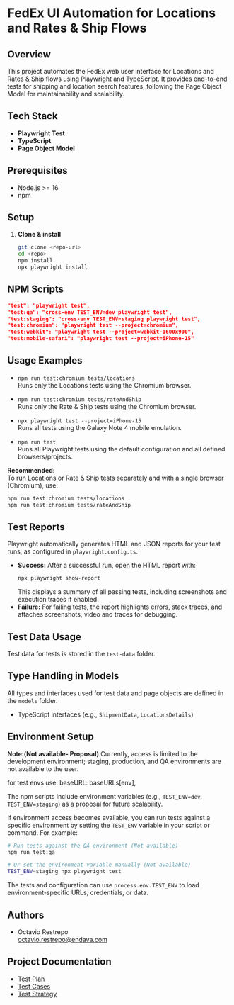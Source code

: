# FedEx UI Automation for Locations and Rates & Ship Flows

## Overview

This project automates the FedEx web user interface for Locations and Rates & Ship flows using Playwright and TypeScript. It provides  end-to-end tests for shipping and location search features, following the Page Object Model for maintainability and scalability.

## Tech Stack

- **Playwright Test** 
- **TypeScript**  
- **Page Object Model** 

## Prerequisites

- Node.js >= 16  
- npm  

## Setup

1. **Clone & install**
    ```bash
    git clone <repo-url>
    cd <repo>
    npm install
    npx playwright install
    ```

## NPM Scripts

```json
"test": "playwright test",
"test:qa": "cross-env TEST_ENV=dev playwright test",
"test:staging": "cross-env TEST_ENV=staging playwright test",
"test:chromium": "playwright test --project=chromium",
"test:webkit": "playwright test --project=webkit-1600x900",
"test:mobile-safari": "playwright test --project=iPhone-15"
```

## Usage Examples

- `npm run test:chromium tests/locations`  
  Runs only the Locations tests using the Chromium browser.

- `npm run test:chromium tests/rateAndShip`  
  Runs only the Rate & Ship tests using the Chromium browser.

- `npx playwright test --project=iPhone-15`  
  Runs all tests using the Galaxy Note 4 mobile emulation.

- `npm run test`  
  Runs all Playwright tests using the default configuration and all defined browsers/projects.

**Recommended:**  
To run Locations or Rate & Ship tests separately and with a single browser (Chromium), use:
```bash
npm run test:chromium tests/locations
npm run test:chromium tests/rateAndShip
```

## Test Reports

Playwright automatically generates HTML and JSON reports for your test runs, as configured in `playwright.config.ts`.  
- **Success:** After a successful run, open the HTML report with:
    ```bash
    npx playwright show-report
    ```
    This displays a summary of all passing tests, including screenshots and execution traces if enabled.
- **Failure:** For failing tests, the report highlights errors, stack traces, and attaches screenshots, video and traces for debugging.  

## Test Data Usage

Test data for tests is stored in the `test-data` folder.  

## Type Handling in Models

All types and interfaces used for test data and page objects are defined in the `models` folder.  
- TypeScript interfaces (e.g., `ShipmentData`, `LocationsDetails`) 

## Environment Setup

**Note:(Not available- Proposal)** Currently, access is limited to the development environment; staging, production, and QA environments are not available to the user.

for test envs use: baseURL: baseURLs[env],

The npm scripts include environment variables (e.g., `TEST_ENV=dev`, `TEST_ENV=staging`) as a proposal for future scalability.  

If environment access becomes available, you can run tests against a specific environment by setting the `TEST_ENV` variable in your script or command. For example:

```bash
# Run tests against the QA environment (Not available)
npm run test:qa

# Or set the environment variable manually (Not available)
TEST_ENV=staging npx playwright test
```

The tests and configuration can use `process.env.TEST_ENV` to load environment-specific URLs, credentials, or data.

## Authors

- Octavio Restrepo  
  [octavio.restrepo@endava.com](mailto:octavio.restrepo@endava.com)

## Project Documentation

- [Test Plan](https://docs.google.com/document/d/1dRsVizxrPFY_sQUJVUlRrBGodk3fZGHMHO_r59HLO-8/edit?usp=drive_link)
- [Test Cases](https://docs.google.com/document/d/1C5OYWjb_wC62j0uATKvnPVhL3rpk1PSnBE7XUR6rd5U/edit?usp=drive_link)
- [Test Strategy](https://docs.google.com/document/d/1AJ0AjugP1Rw5oyVFH4U-9l9MnLfQYzk_4vfDJlVblZs/edit?usp=sharing)
